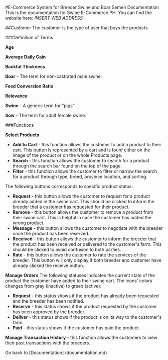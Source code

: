 #E-Commerce System for Breeder Swine and Boar Semen Documentation
This is the documentation for Swine E-Commerce PH. You can find the website here: *INSERT WEB ADDRESS*

##Customer
The customer is the type of user that buys the products.

###Definition of Terms

**Age**

**Average Daily Gain**

**Backfat Thickness**

**Boar** - The term for non-castrated male swine.

**Feed Conversion Ratio**

**Relevance**

**Swine** - A generic term for "pigs".

**Sow** - The term for adult female swine.

###Functions

**Select Products**
  *  **Add to Cart** - this function allows the customer to add a product to their cart. This button is represented by a cart and is founf either on the image of the product or on the whole Products page.
  *  **Search** - this function allows the customer to search for a product through the search bar found on the top of the page.
  *  **Filter** - this function allows the customer to filter or narrow the search for a product through type, breed, province location, and sorting.
 
The following buttons corresponds to specific product status:
  *  **Request** - this button allows the customer to request for a product already added in the swine cart. This should be clicked to inform the breeder that a customer has requested for their product.
  *  **Remove** - this button allows the customer to remove a product from their swine cart. This is helpful in case the customer has added the wrong product.
  *  **Message** - this button allows the customer to negotiate with the breeder once the product has been reserved.
  *  **Received** - this button allows the customer to inform the breeder that the product has been received or delivered to the customer's farm. This should be clicked to avoid confusion to both parties.
  *  **Rate** - this button allows the customer to rate the services of the breeder. This button will only display if both breeder and customer have already clicked the receive button.

**Manage Orders**
The following statuses indicates the current state of the product the customer have added to their swine cart. The icons' colors changes from gray (inactive) to green (active):
   * **Request** - this status shows if the product has already been requested and the breeder has been notified.
   * **Reserve** - this status shows if the product requested by the customer has been approved by the breeder.
   * **Deliver** - this status shows if the product is on its way to the customer's farm.
   * **Paid** - this status shows if the customer has paid the product.

**Manage Transaction History** - this function allows the customers to view their past transactions with the breeders.


Go back to [Documentation] (documentation.md)
